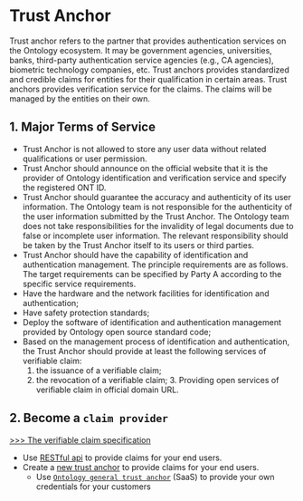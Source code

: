 # Trust Anchor

Trust anchor refers to the partner that provides authentication services on the Ontology ecosystem. It may be government agencies, universities, banks, third-party authentication service agencies (e.g., CA agencies), biometric technology companies, etc. Trust anchors provides standardized and credible claims for entities for their qualification in certain areas. Trust anchors provides verification service for the claims. The claims will be managed by the entities on their own.

## 1. Major Terms of Service

* Trust Anchor is not allowed to store any user data without related qualifications or user permission.
* Trust Anchor should announce on the official website that it is the provider of Ontology identification and verification service and specify the registered ONT ID.
* Trust Anchor should guarantee the accuracy and authenticity of its user information. The Ontology team is not responsible for the authenticity of the user information submitted by the Trust Anchor. The Ontology team does not take responsibilities for the invalidity of legal documents due to false or incomplete user information. The relevant responsibility should be taken by the Trust Anchor itself to its users or third parties.
* Trust Anchor should have the capability of identification and authentication management. The principle requirements are as follows. The target requirements can be specified by Party A according to the specific service requirements.
* Have the hardware and the network facilities for identification and authentication;
* Have safety protection standards;
* Deploy the software of identification and authentication management provided by Ontology open source standard code;
* Based on the management process of identification and authentication, the Trust Anchor should provide at least the following services of verifiable claim: 
  1. the issuance of a verifiable claim; 
  2. the revocation of a verifiable claim; 3. Providing open services of verifiable claim in official domain URL.

## 2. Become a `claim provider`

[>>> The verifiable claim specification](../spec/claim.md)

- Use [RESTful api](./restful-api.md) to provide claims for your end users.
- Create a [new trust anchor](./deployment.md) to provide claims for your end users.
  - Use [`Ontology general trust anchor`](./saas-tenant.md) (SaaS) to provide your own credentials for your customers

